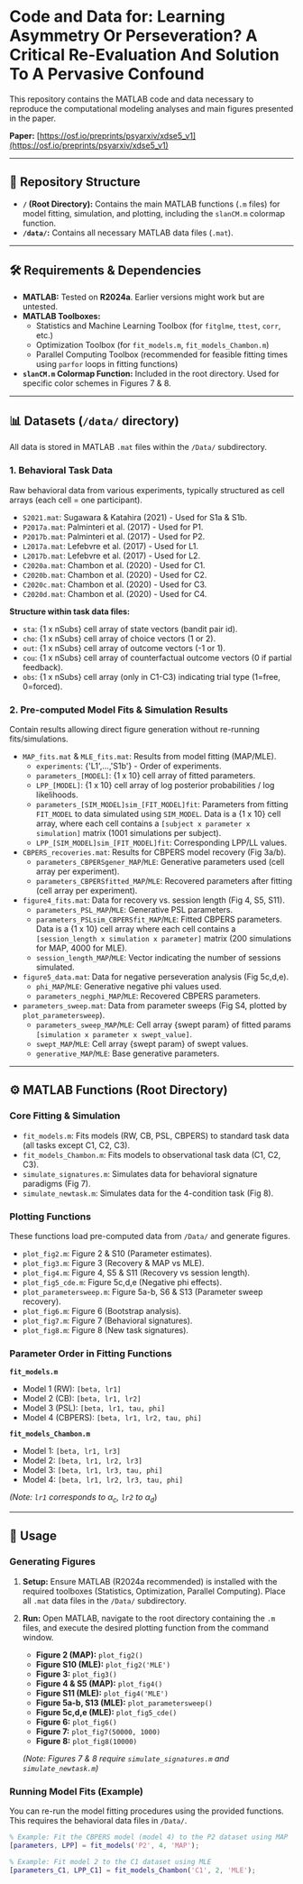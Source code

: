# Code and Data for: Learning Asymmetry Or Perseveration? A Critical Re-Evaluation And Solution To A Pervasive Confound

This repository contains the MATLAB code and data necessary to reproduce the computational modeling analyses and main figures presented in the paper.

**Paper:** [https://osf.io/preprints/psyarxiv/xdse5_v1](https://osf.io/preprints/psyarxiv/xdse5_v1)

---
## 📂 Repository Structure

* **`/` (Root Directory):** Contains the main MATLAB functions (`.m` files) for model fitting, simulation, and plotting, including the `slanCM.m` colormap function.
* **`/data/`:** Contains all necessary MATLAB data files (`.mat`).

---
## 🛠️ Requirements & Dependencies

* **MATLAB:** Tested on **R2024a**. Earlier versions might work but are untested.
* **MATLAB Toolboxes:**
    * Statistics and Machine Learning Toolbox (for `fitglme`, `ttest`, `corr`, etc.)
    * Optimization Toolbox (for `fit_models.m`, `fit_models_Chambon.m`)
    * Parallel Computing Toolbox (recommended for feasible fitting times using `parfor` loops in fitting functions)
* **`slanCM.m` Colormap Function:** Included in the root directory. Used for specific color schemes in Figures 7 & 8.

---
## 📊 Datasets (`/data/` directory)

All data is stored in MATLAB `.mat` files within the `/Data/` subdirectory.

### 1. Behavioral Task Data

Raw behavioral data from various experiments, typically structured as cell arrays (each cell = one participant).

* `S2021.mat`: Sugawara & Katahira (2021) - Used for S1a & S1b.
* `P2017a.mat`: Palminteri et al. (2017) - Used for P1.
* `P2017b.mat`: Palminteri et al. (2017) - Used for P2.
* `L2017a.mat`: Lefebvre et al. (2017) - Used for L1.
* `L2017b.mat`: Lefebvre et al. (2017) - Used for L2.
* `C2020a.mat`: Chambon et al. (2020) - Used for C1.
* `C2020b.mat`: Chambon et al. (2020) - Used for C2.
* `C2020c.mat`: Chambon et al. (2020) - Used for C3.
* `C2020d.mat`: Chambon et al. (2020) - Used for C4.

**Structure within task data files:**

* `sta`: {1 x nSubs} cell array of state vectors (bandit pair id).
* `cho`: {1 x nSubs} cell array of choice vectors (1 or 2).
* `out`: {1 x nSubs} cell array of outcome vectors (-1 or 1).
* `cou`: {1 x nSubs} cell array of counterfactual outcome vectors (0 if partial feedback).
* `obs`: {1 x nSubs} cell array (only in C1-C3) indicating trial type (1=free, 0=forced).

### 2. Pre-computed Model Fits & Simulation Results

Contain results allowing direct figure generation without re-running fits/simulations.

* `MAP_fits.mat` & `MLE_fits.mat`: Results from model fitting (MAP/MLE).
    * `experiments`: {'L1',...,'S1b'} - Order of experiments.
    * `parameters_[MODEL]`: {1 x 10} cell array of fitted parameters.
    * `LPP_[MODEL]`: {1 x 10} cell array of log posterior probabilities / log likelihoods.
    * `parameters_[SIM_MODEL]sim_[FIT_MODEL]fit`: Parameters from fitting `FIT_MODEL` to data simulated using `SIM_MODEL`. Data is a {1 x 10} cell array, where each cell contains a `[subject x parameter x simulation]` matrix (1001 simulations per subject).
    * `LPP_[SIM_MODEL]sim_[FIT_MODEL]fit`: Corresponding LPP/LL values.
* `CBPERS_recoveries.mat`: Results for CBPERS model recovery (Fig 3a/b).
    * `parameters_CBPERSgener_MAP`/`MLE`: Generative parameters used (cell array per experiment).
    * `parameters_CBPERSfitted_MAP`/`MLE`: Recovered parameters after fitting (cell array per experiment).
* `figure4_fits.mat`: Data for recovery vs. session length (Fig 4, S5, S11).
    * `parameters_PSL_MAP`/`MLE`: Generative PSL parameters.
    * `parameters_PSLsim_CBPERSfit_MAP`/`MLE`: Fitted CBPERS parameters. Data is a {1 x 10} cell array where each cell contains a `[session_length x simulation x parameter]` matrix (200 simulations for MAP, 4000 for MLE).
    * `session_length_MAP`/`MLE`: Vector indicating the number of sessions simulated.
* `figure5_data.mat`: Data for negative perseveration analysis (Fig 5c,d,e).
    * `phi_MAP`/`MLE`: Generative negative phi values used.
    * `parameters_negphi_MAP`/`MLE`: Recovered CBPERS parameters.
* `parameters_sweep.mat`: Data from parameter sweeps (Fig S4, plotted by `plot_parametersweep`).
    * `parameters_sweep_MAP`/`MLE`: Cell array {swept param} of fitted params `[simulation x parameter x swept_value]`.
    * `swept_MAP`/`MLE`: Cell array {swept param} of swept values.
    * `generative_MAP`/`MLE`: Base generative parameters.

---
## ⚙️ MATLAB Functions (Root Directory)

### Core Fitting & Simulation

* `fit_models.m`: Fits models (RW, CB, PSL, CBPERS) to standard task data (all tasks except C1, C2, C3).
* `fit_models_Chambon.m`: Fits models to observational task data (C1, C2, C3).
* `simulate_signatures.m`: Simulates data for behavioral signature paradigms (Fig 7).
* `simulate_newtask.m`: Simulates data for the 4-condition task (Fig 8).

### Plotting Functions

These functions load pre-computed data from `/Data/` and generate figures.

* `plot_fig2.m`: Figure 2 & S10 (Parameter estimates).
* `plot_fig3.m`: Figure 3 (Recovery & MAP vs MLE).
* `plot_fig4.m`: Figure 4, S5 & S11 (Recovery vs session length).
* `plot_fig5_cde.m`: Figure 5c,d,e (Negative phi effects).
* `plot_parametersweep.m`: Figure 5a-b, S6 & S13 (Parameter sweep recovery).
* `plot_fig6.m`: Figure 6 (Bootstrap analysis).
* `plot_fig7.m`: Figure 7 (Behavioral signatures).
* `plot_fig8.m`: Figure 8 (New task signatures).

### Parameter Order in Fitting Functions

**`fit_models.m`**
* Model 1 (RW): `[beta, lr1]`
* Model 2 (CB): `[beta, lr1, lr2]`
* Model 3 (PSL): `[beta, lr1, tau, phi]`
* Model 4 (CBPERS): `[beta, lr1, lr2, tau, phi]`

**`fit_models_Chambon.m`**
* Model 1: `[beta, lr1, lr3]`
* Model 2: `[beta, lr1, lr2, lr3]`
* Model 3: `[beta, lr1, lr3, tau, phi]`
* Model 4: `[beta, lr1, lr2, lr3, tau, phi]`

*(Note: `lr1` corresponds to* $\alpha_{c}$*, `lr2` to* $\alpha_{d}$)

---
## 🚀 Usage

### Generating Figures

1.  **Setup:** Ensure MATLAB (R2024a recommended) is installed with the required toolboxes (Statistics, Optimization, Parallel Computing). Place all `.mat` data files in the `/Data/` subdirectory.
2.  **Run:** Open MATLAB, navigate to the root directory containing the `.m` files, and execute the desired plotting function from the command window.

    * **Figure 2 (MAP):** `plot_fig2()`
    * **Figure S10 (MLE):** `plot_fig2('MLE')`
    * **Figure 3:** `plot_fig3()`
    * **Figure 4 & S5 (MAP):** `plot_fig4()`
    * **Figure S11 (MLE):** `plot_fig4('MLE')`
    * **Figure 5a-b, S13 (MLE):** `plot_parametersweep()`
    * **Figure 5c,d,e (MLE):** `plot_fig5_cde()`
    * **Figure 6:** `plot_fig6()`
    * **Figure 7:** `plot_fig7(50000, 1000)`
    * **Figure 8:** `plot_fig8(10000)`

    *(Note: Figures 7 & 8 require `simulate_signatures.m` and `simulate_newtask.m`)*

### Running Model Fits (Example)

You can re-run the model fitting procedures using the provided functions. This requires the behavioral data files in `/Data/`.

```matlab
% Example: Fit the CBPERS model (model 4) to the P2 dataset using MAP
[parameters, LPP] = fit_models('P2', 4, 'MAP');

% Example: Fit model 2 to the C1 dataset using MLE
[parameters_C1, LPP_C1] = fit_models_Chambon('C1', 2, 'MLE');

